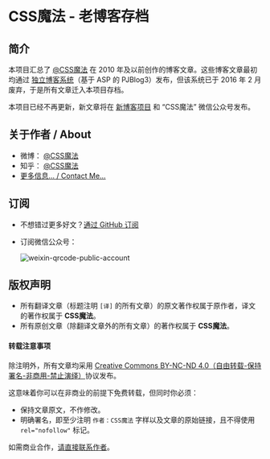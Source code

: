 # CSS魔法 - 老博客存档

## 简介

本项目汇总了 [@CSS魔法](http://weibo.com/cssmagic) 在 2010 年及以前创作的博客文章。这些博客文章最初均通过 [独立博客系统](http://www.cssmagic.net/blog/default.asp)（基于 ASP 的 PJBlog3）发布，但该系统已于 2016 年 2 月废弃，于是所有文章迁入本项目存档。

本项目已经不再更新，新文章将在 [新博客项目](https://github.com/cssmagic/blog) 和 “CSS魔法” 微信公众号发布。

## 关于作者 / About

* 微博： [@CSS魔法](http://weibo.com/cssmagic)
* 知乎： [@CSS魔法](http://www.zhihu.com/people/cssmagic)
* [更多信息... / Contact Me...](https://github.com/cssmagic/blog/issues/9)

## 订阅

* 不想错过更多好文？[通过 GitHub 订阅](https://github.com/cssmagic/blog/issues/8)

* 订阅微信公众号：

	![weixin-qrcode-public-account](https://cloud.githubusercontent.com/assets/1231359/13027287/e3c883a6-d283-11e5-8263-fb38a389838e.png)

## 版权声明

* 所有翻译文章（标题注明 `[译]` 的所有文章）的原文著作权属于原作者，译文的著作权属于 **CSS魔法**。
* 所有原创文章（除翻译文章外的所有文章）的著作权属于 **CSS魔法**。

#### 转载注意事项

除注明外，所有文章均采用 [Creative Commons BY-NC-ND 4.0（自由转载-保持署名-非商用-禁止演绎）](http://creativecommons.org/licenses/by-nc-nd/4.0/deed.zh)协议发布。

这意味着你可以在非商业的前提下免费转载，但同时你必须：

* 保持文章原文，不作修改。
* 明确署名，即至少注明 `作者：CSS魔法` 字样以及文章的原始链接，且不得使用 `rel="nofollow"` 标记。

如需商业合作，[请直接联系作者](https://github.com/cssmagic/blog/issues/9)。
